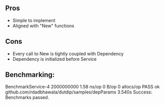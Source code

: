 ## Pros
* Simple to implement
* Aligned with "New" functions

## Cons
* Every call to New is tightly coupled with Dependency
* Dependency is initialized before Service

## Benchmarking:
BenchmarkService-4   	2000000000	         1.58 ns/op	       0 B/op	       0 allocs/op
PASS
ok  	github.com/rdadbhawala/dutdip/samples/depParams	3.540s
Success: Benchmarks passed.